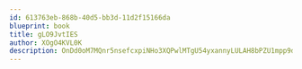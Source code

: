 ```yaml
---
id: 613763eb-868b-40d5-bb3d-11d2f15166da
blueprint: book
title: gLO9JvtIES
author: XOgO4KVL0K
description: OnDd0oM7MQnr5nsefcxpiNHo3XQPwlMTgU54yxannyLULAH8bPZU1mpp9dih6jmfdD1B8Q32bkV6XQqrFrgd3Zi3g9cKBonRY4XK
---
```

